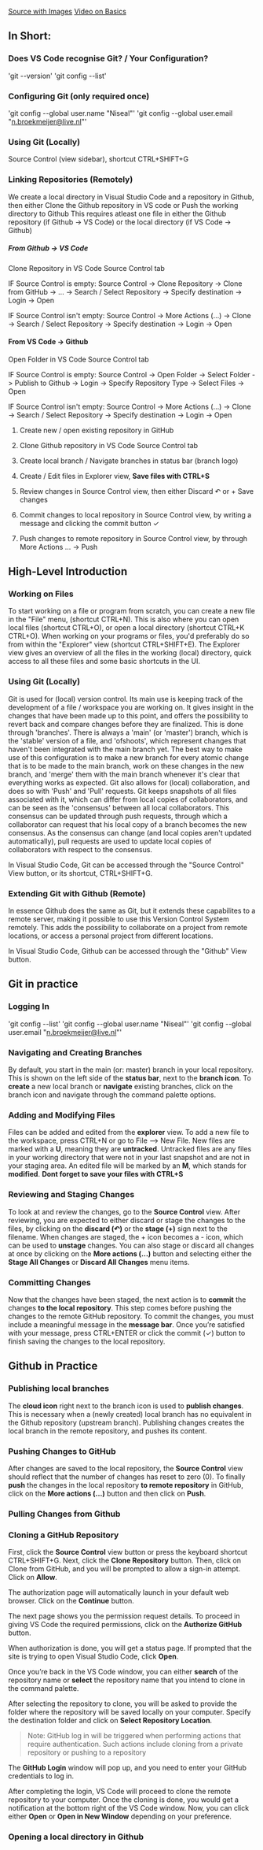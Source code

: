 

[Source with Images](https://adamtheautomator.com/visual-studio-code-github/)
[Video on Basics](https://www.youtube.com/watch?v=F2DBSH2VoHQ)



## In Short:

### Does VS Code recognise Git? / Your Configuration?

'git --version'
'git config --list'

### Configuring Git (only required once)

'git config --global user.name "Niseal"'
'git config --global user.email "n.broekmeijer@live.nl"'

### Using Git \(Locally\) 

Source Control \(view sidebar\), shortcut CTRL\+SHIFT\+G

### Linking Repositories \(Remotely\)

We create a local directory in Visual Studio Code and a repository in Github, then either Clone the Github repository in VS code or Push the working directory to Github
This requires atleast one file in either the Github repository (if Github -> VS Code) or the local directory (if VS Code -> Github)

##### From Github -> VS Code

Clone Repository in VS Code Source Control tab

  IF Source Control is empty:
     Source Control -> Clone Repository -> Clone from GitHub -> … -> Search / Select Repository -> Specify destination -> Login -> Open

  IF Source Control isn't empty:
     Source Control -> More Actions \(…\) -> Clone -> Search / Select Repository -> Specify destination -> Login -> Open

#### From VS Code -> Github

Open Folder in VS Code Source Control tab

  IF Source Control is empty:
     Source Control -> Open Folder -> Select Folder -> Publish to Github -> Login -> Specify Repository Type -> Select Files -> Open

  IF Source Control isn't empty:
     Source Control -> More Actions \(…\) -> Clone -> Search / Select Repository -> Specify destination -> Login -> Open


1. Create new / open existing repository in GitHub

2. Clone Github repository in VS Code Source Control tab

3. Create local branch / Navigate branches in status bar (branch logo)

4. Create / Edit files in Explorer view, **Save files with CTRL\+S**

5. Review changes in Source Control view, then either Discard ↶ or \+ Save changes

6. Commit changes to local repository in Source Control view, by writing a message and clicking the commit button ✓ 

7. Push changes to remote repository in Source Control view, by through More Actions … -> Push


## High\-Level Introduction


### Working on Files

To start working on a file or program from scratch, you can create a new file in the "File" menu, \(shortcut CTRL\+N\). This is also where you can open local files \(shortcut CTRL\+O\), or open a local directory \(shortcut CTRL\+K CTRL\+O\). When working on your programs or files, you'd preferably do so from within the "Explorer" view \(shortcut CTRL\+SHIFT\+E\). The Explorer view gives an overview of all the files in the working (local) directory, quick access to all these files and some basic shortcuts in the UI. 

### Using Git \(Locally\)

Git is used for \(local\) version control. Its main use is keeping track of the development of a file / workspace you are working on. It gives insight in the changes that have been made up to this point, and offers the possibility to revert back and compare changes before they are finalized. This is done through 'branches'. There is always a 'main' \(or 'master'\) branch, which is the 'stable' version of a file, and 'ofshoots', which represent changes that haven't been integrated with the main branch yet. The best way to make use of this configuration is to make a new branch for every atomic change that is to be made to the main branch, work on these changes in the new branch, and 'merge' them with the main branch whenever it's clear that everything works as expected. Git also allows for \(local\) collaboration, and does so with 'Push' and 'Pull' requests. Git keeps snapshots of all files associated with it, which can differ from local copies of collaborators, and can be seen as the 'consensus' between all local collaborators. This consensus can be updated through push requests, through which a collaborator can request that his local copy of a branch becomes the new consensus. As the consensus can change (and local copies aren't updated automatically), pull requests are used to update local copies of collaborators with respect to the consensus. 

In Visual Studio Code, Git can be accessed through the "Source Control" View button, or its shortcut, CTRL\+SHIFT\+G.

### Extending Git with Github \(Remote\)

In essence Github does the same as Git, but it extends these capabilites to a remote server, making it possible to use this Version Control System remotely. This adds the possibility to collaborate on a project from remote locations, or access a personal project from different locations. 

In Visual Studio Code, Github can be accessed through the "Github" View button.



## Git in practice


### Logging In

'git config --list'
'git config --global user.name "Niseal"'
'git config --global user.email "n.broekmeijer@live.nl"'

### Navigating and Creating Branches

By default, you start in the main \(or: master\) branch in your local repository. This is shown on the left side of the **status bar**, next to the **branch icon**. To **create** a new local branch or **navigate** existing branches, click on the branch icon and navigate through the command palette options.

### Adding and Modifying Files

Files can be added and edited from the **explorer** view. To add a new file to the workspace, press CTRL\+N or go to File —> New File. New files are marked with a **U**, meaning they are **untracked**. Untracked files are any files in your working directory that were not in your last snapshot and are not in your staging area. An edited file will be marked by an **M**, which stands for **modified**. **Dont forget to save your files with CTRL\+S**

### Reviewing and Staging Changes

To look at and review the changes, go to the **Source Control** view. After reviewing, you are expected to either discard or stage the changes to the files, by clicking on the **discard \(↶\)** or the **stage \(\+\)** sign next to the filename. When changes are staged, the \+ icon becomes a \- icon, which can be used to **unstage** changes. You can also stage or discard all changes at once by clicking on the **More actions \(…\)** button and selecting either the **Stage All Changes** or **Discard All Changes** menu items. 

### Committing Changes

Now that the changes have been staged, the next action is to **commit** the changes **to the local repository**. This step comes before pushing the changes to the remote GitHub repository. To commit the changes, you must include a meaningful message in the **message bar**. Once you’re satisfied with your message, press CTRL\+ENTER or click the commit (✓) button to finish saving the changes to the local repository. 



## Github in Practice


### Publishing local branches

The **cloud icon** right next to the branch icon is used to **publish changes**. This is necessary when a (newly created) local branch has no equivalent in the Github repository (upstream branch). Publishing changes creates the local branch in the remote repository, and pushes its content.

### Pushing Changes to GitHub

After changes are saved to the local repository, the **Source Control** view should reflect that the number of changes has reset to zero (0). To finally **push** the changes in the local repository **to remote repository** in GitHub, click on the **More actions \(…\)** button and then click on **Push**.

### Pulling Changes from Github



### Cloning a GitHub Repository

First, click the **Source Control** view button or press the keyboard shortcut CTRL\+SHIFT\+G. Next, click the **Clone Repository** button. Then, click on Clone from GitHub, and you will be prompted to allow a sign-in attempt. Click on **Allow**. 

The authorization page will automatically launch in your default web browser. Click on the **Continue** button.

The next page shows you the permission request details. To proceed in giving VS Code the required permissions, click on the **Authorize GitHub** button.

When authorization is done, you will get a status page. If prompted that the site is trying to open Visual Studio Code, click **Open**.

Once you’re back in the VS Code window, you can either **search** of the repository name or **select** the repository name that you intend to clone in the command palette. 

After selecting the repository to clone, you will be asked to provide the folder where the repository will be saved locally on your computer. Specify the destination folder and click on **Select Repository Location**.

>Note: GitHub log in will be triggered when performing actions that require authentication. Such actions include cloning from a private repository or pushing to a repository

The **GitHub Login** window will pop up, and you need to enter your GitHub credentials to log in.

After completing the login, VS Code will proceed to clone the remote repository to your computer. Once the cloning is done, you would get a notification at the bottom right of the VS Code window. Now, you can click either **Open** or **Open in New Window** depending on your preference.

### Opening a local directory in Github

